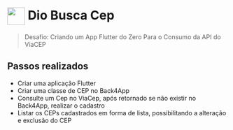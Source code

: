 <h1>
    <a href="https://www.dio.me/">
     <img align="center" width="40px" src="https://hermes.digitalinnovation.one/assets/diome/logo-minimized.png"></a>
    <span>Dio Busca Cep</span>
</h1>

> Desafio: Criando um App Flutter do Zero Para o Consumo da API do ViaCEP

## Passos realizados
- Criar uma aplicação Flutter​
- Criar uma classe de CEP no Back4App​
- Consulte um Cep no ViaCep, após retornado se não existir no Back4App, realizar o cadastro​
- Listar os CEPs cadastrados em forma de lista, possibilitando a alteração e exclusão do CEP​